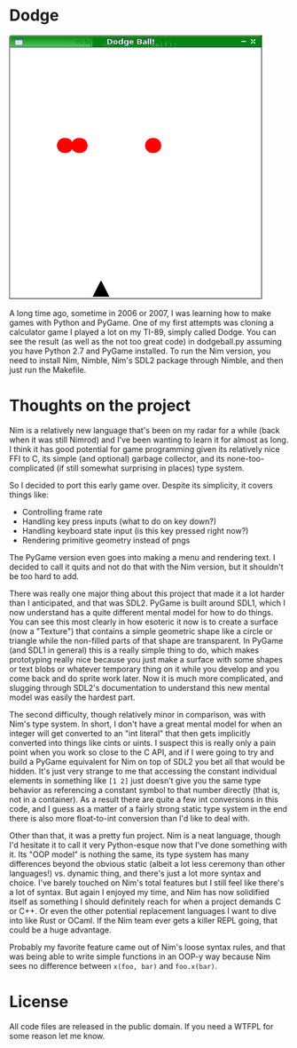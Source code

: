 # Dodge

![Daaaawwwwwwwdddddge](dodge.png)

A long time ago, sometime in 2006 or 2007, I was learning how to make games
with Python and PyGame. One of my first attempts was cloning a calculator
game I played a lot on my TI-89, simply called Dodge. You can see the result
(as well as the not too great code) in dodgeball.py assuming you have
Python 2.7 and PyGame installed. To run the Nim version, you need to install
Nim, Nimble, Nim's SDL2 package through Nimble, and then just run the Makefile.

# Thoughts on the project

Nim is a relatively new language that's been on my radar for a while (back
when it was still Nimrod) and I've been wanting to learn it for almost as
long. I think it has good potential for game programming given its
relatively nice FFI to C, its simple (and optional) garbage collector,
and its none-too-complicated (if still somewhat surprising in places)
type system.

So I decided to port this early game over. Despite its simplicity, it covers
things like:

* Controlling frame rate
* Handling key press inputs (what to do on key down?)
* Handling keyboard state input (is this key pressed right now?)
* Rendering primitive geometry instead of pngs

The PyGame version even goes into making a menu and rendering text. I
decided to call it quits and not do that with the Nim version,
but it shouldn't be too hard to add.

There was really one major thing about this project that made it a lot harder
than I anticipated, and that was SDL2. PyGame is built around SDL1, which
I now understand has a quite different mental model for how to do things.
You can see this most clearly in how esoteric it now is to create a
surface (now a "Texture") that contains a simple geometric shape like
a circle or triangle while the non-filled parts of that shape are transparent.
In PyGame (and SDL1 in general) this is a really simple thing to do,
which makes prototyping really nice because you just make a surface with
some shapes or text blobs or whatever temporary thing on it while you
develop and you come back and do sprite work later. Now it is much more
complicated, and slugging through SDL2's documentation to understand this
new mental model was easily the hardest part.

The second difficulty, though relatively minor in comparison, was with Nim's
type system. In short, I don't have a great mental model for when an integer
will get converted to an "int literal" that then gets implicitly converted into
things like cints or uints. I suspect this is really only a pain point when
you work so close to the C API, and if I were going to try and build a PyGame
equivalent for Nim on top of SDL2 you bet all that would be hidden. It's just
very strange to me that accessing the constant individual elements in something
like `[1 2]` just doesn't give you the same type behavior as referencing a
constant symbol to that number directly (that is, not in a container). As a
result there are quite a few int conversions in this code, and I guess as a
matter of a fairly strong static type system in the end there is also more
float-to-int conversion than I'd like to deal with.

Other than that, it was a pretty fun project. Nim is a neat language, though
I'd hesitate it to call it very Python-esque now that I've done something
with it. Its "OOP model" is nothing the same, its type system has many
differences beyond the obvious static (albeit a lot less ceremony than other
languages!) vs. dynamic thing, and there's just a lot more syntax and choice.
I've barely touched on Nim's total features but I still feel like there's a lot
of syntax. But again I enjoyed my time, and Nim has now solidified itself as
something I should definitely reach for when a project demands C or C++. Or
even the other potential replacement languages I want to dive into like
Rust or OCaml. If the Nim team ever gets a killer REPL going, that could be
a huge advantage.

Probably my favorite feature came out of Nim's loose syntax rules, and that was
being able to write simple functions in an OOP-y way because Nim sees no
difference between `x(foo, bar)` and `foo.x(bar)`.

# License

All code files are released in the public domain. If you need a WTFPL for
some reason let me know.
